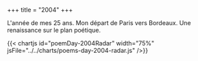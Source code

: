 +++
title = "2004"
+++

L'année de mes 25 ans. Mon départ de Paris vers Bordeaux. Une renaissance sur le plan poétique.

{{< chartjs id="poemDay-2004Radar" width="75%" jsFile="../../charts/poems-day-2004-radar.js" />}}